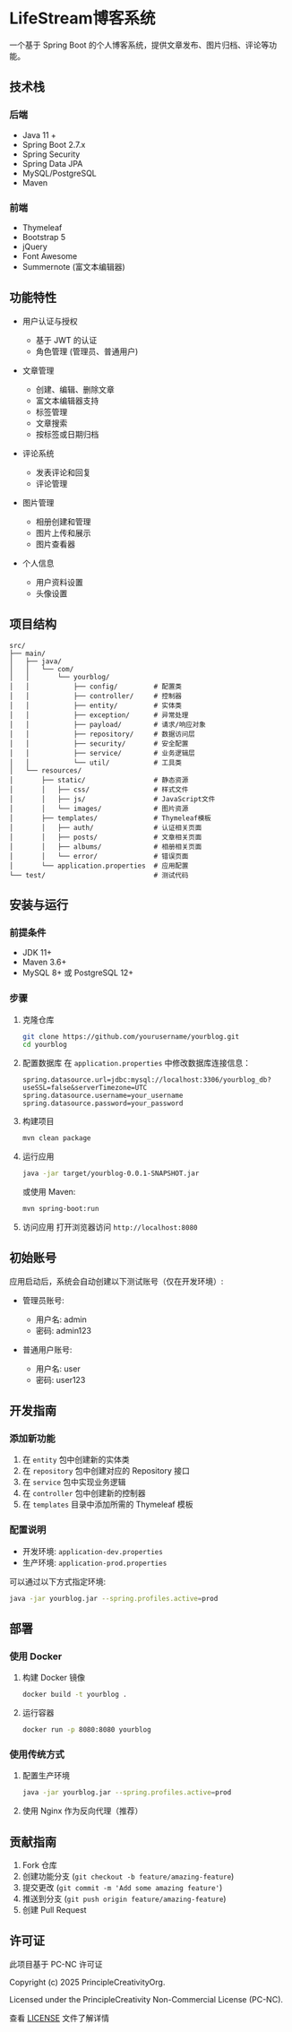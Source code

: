 # LifeStream博客系统

一个基于 Spring Boot 的个人博客系统，提供文章发布、图片归档、评论等功能。

## 技术栈

### 后端
- Java 11 +
- Spring Boot 2.7.x
- Spring Security
- Spring Data JPA
- MySQL/PostgreSQL
- Maven

### 前端
- Thymeleaf
- Bootstrap 5
- jQuery
- Font Awesome
- Summernote (富文本编辑器)

## 功能特性

- 用户认证与授权
    - 基于 JWT 的认证
    - 角色管理 (管理员、普通用户)

- 文章管理
    - 创建、编辑、删除文章
    - 富文本编辑器支持
    - 标签管理
    - 文章搜索
    - 按标签或日期归档

- 评论系统
    - 发表评论和回复
    - 评论管理

- 图片管理
    - 相册创建和管理
    - 图片上传和展示
    - 图片查看器

- 个人信息
    - 用户资料设置
    - 头像设置

## 项目结构

```
src/
├── main/
│   ├── java/
│   │   └── com/
│   │       └── yourblog/
│   │           ├── config/         # 配置类
│   │           ├── controller/     # 控制器
│   │           ├── entity/         # 实体类
│   │           ├── exception/      # 异常处理
│   │           ├── payload/        # 请求/响应对象
│   │           ├── repository/     # 数据访问层
│   │           ├── security/       # 安全配置
│   │           ├── service/        # 业务逻辑层
│   │           └── util/           # 工具类
│   └── resources/
│       ├── static/                 # 静态资源
│       │   ├── css/                # 样式文件
│       │   ├── js/                 # JavaScript文件
│       │   └── images/             # 图片资源
│       ├── templates/              # Thymeleaf模板
│       │   ├── auth/               # 认证相关页面
│       │   ├── posts/              # 文章相关页面
│       │   ├── albums/             # 相册相关页面
│       │   └── error/              # 错误页面
│       └── application.properties  # 应用配置
└── test/                           # 测试代码
```

## 安装与运行

### 前提条件

- JDK 11+
- Maven 3.6+
- MySQL 8+ 或 PostgreSQL 12+

### 步骤

1. 克隆仓库
   ```bash
   git clone https://github.com/yourusername/yourblog.git
   cd yourblog
   ```

2. 配置数据库
   在 `application.properties` 中修改数据库连接信息：
   ```properties
   spring.datasource.url=jdbc:mysql://localhost:3306/yourblog_db?useSSL=false&serverTimezone=UTC
   spring.datasource.username=your_username
   spring.datasource.password=your_password
   ```

3. 构建项目
   ```bash
   mvn clean package
   ```

4. 运行应用
   ```bash
   java -jar target/yourblog-0.0.1-SNAPSHOT.jar
   ```
   或使用 Maven:
   ```bash
   mvn spring-boot:run
   ```

5. 访问应用
   打开浏览器访问 `http://localhost:8080`

## 初始账号

应用启动后，系统会自动创建以下测试账号（仅在开发环境）:

- 管理员账号:
    - 用户名: admin
    - 密码: admin123

- 普通用户账号:
    - 用户名: user
    - 密码: user123

## 开发指南

### 添加新功能

1. 在 `entity` 包中创建新的实体类
2. 在 `repository` 包中创建对应的 Repository 接口
3. 在 `service` 包中实现业务逻辑
4. 在 `controller` 包中创建新的控制器
5. 在 `templates` 目录中添加所需的 Thymeleaf 模板

### 配置说明

- 开发环境: `application-dev.properties`
- 生产环境: `application-prod.properties`

可以通过以下方式指定环境:
```bash
java -jar yourblog.jar --spring.profiles.active=prod
```

## 部署

### 使用 Docker

1. 构建 Docker 镜像
   ```bash
   docker build -t yourblog .
   ```

2. 运行容器
   ```bash
   docker run -p 8080:8080 yourblog
   ```

### 使用传统方式

1. 配置生产环境
   ```bash
   java -jar yourblog.jar --spring.profiles.active=prod
   ```

2. 使用 Nginx 作为反向代理（推荐）

## 贡献指南

1. Fork 仓库
2. 创建功能分支 (`git checkout -b feature/amazing-feature`)
3. 提交更改 (`git commit -m 'Add some amazing feature'`)
4. 推送到分支 (`git push origin feature/amazing-feature`)
5. 创建 Pull Request

## 许可证

此项目基于 PC-NC 许可证

Copyright (c) 2025 PrincipleCreativityOrg.

Licensed under the PrincipleCreativity Non-Commercial License (PC-NC).

查看 [LICENSE](/LICENSE) 文件了解详情
